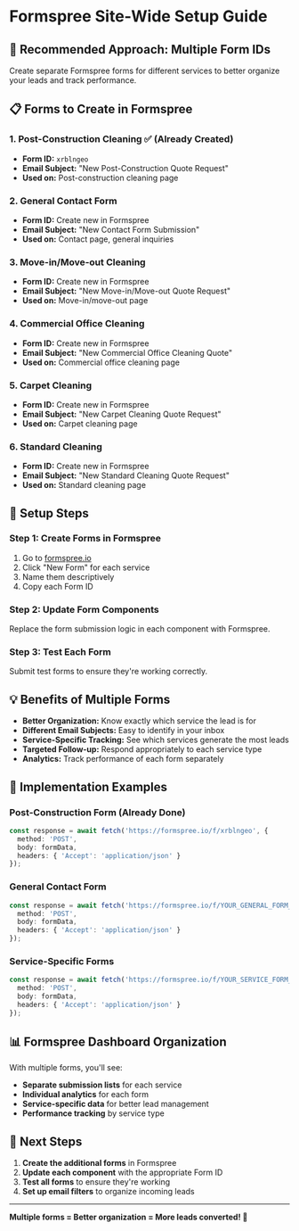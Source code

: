 # Formspree Site-Wide Setup Guide

## 🎯 **Recommended Approach: Multiple Form IDs**

Create separate Formspree forms for different services to better organize your leads and track performance.

## 📋 **Forms to Create in Formspree**

### **1. Post-Construction Cleaning** ✅ (Already Created)
- **Form ID:** `xrblngeo`
- **Email Subject:** "New Post-Construction Quote Request"
- **Used on:** Post-construction cleaning page

### **2. General Contact Form**
- **Form ID:** Create new in Formspree
- **Email Subject:** "New Contact Form Submission"
- **Used on:** Contact page, general inquiries

### **3. Move-in/Move-out Cleaning**
- **Form ID:** Create new in Formspree
- **Email Subject:** "New Move-in/Move-out Quote Request"
- **Used on:** Move-in/move-out page

### **4. Commercial Office Cleaning**
- **Form ID:** Create new in Formspree
- **Email Subject:** "New Commercial Office Cleaning Quote"
- **Used on:** Commercial office cleaning page

### **5. Carpet Cleaning**
- **Form ID:** Create new in Formspree
- **Email Subject:** "New Carpet Cleaning Quote Request"
- **Used on:** Carpet cleaning page

### **6. Standard Cleaning**
- **Form ID:** Create new in Formspree
- **Email Subject:** "New Standard Cleaning Quote Request"
- **Used on:** Standard cleaning page

## 🚀 **Setup Steps**

### **Step 1: Create Forms in Formspree**
1. Go to [formspree.io](https://formspree.io)
2. Click "New Form" for each service
3. Name them descriptively
4. Copy each Form ID

### **Step 2: Update Form Components**
Replace the form submission logic in each component with Formspree.

### **Step 3: Test Each Form**
Submit test forms to ensure they're working correctly.

## 💡 **Benefits of Multiple Forms**

- **Better Organization:** Know exactly which service the lead is for
- **Different Email Subjects:** Easy to identify in your inbox
- **Service-Specific Tracking:** See which services generate the most leads
- **Targeted Follow-up:** Respond appropriately to each service type
- **Analytics:** Track performance of each form separately

## 🔧 **Implementation Examples**

### **Post-Construction Form (Already Done)**
```typescript
const response = await fetch('https://formspree.io/f/xrblngeo', {
  method: 'POST',
  body: formData,
  headers: { 'Accept': 'application/json' }
});
```

### **General Contact Form**
```typescript
const response = await fetch('https://formspree.io/f/YOUR_GENERAL_FORM_ID', {
  method: 'POST',
  body: formData,
  headers: { 'Accept': 'application/json' }
});
```

### **Service-Specific Forms**
```typescript
const response = await fetch('https://formspree.io/f/YOUR_SERVICE_FORM_ID', {
  method: 'POST',
  body: formData,
  headers: { 'Accept': 'application/json' }
});
```

## 📊 **Formspree Dashboard Organization**

With multiple forms, you'll see:
- **Separate submission lists** for each service
- **Individual analytics** for each form
- **Service-specific data** for better lead management
- **Performance tracking** by service type

## 🎯 **Next Steps**

1. **Create the additional forms** in Formspree
2. **Update each component** with the appropriate Form ID
3. **Test all forms** to ensure they're working
4. **Set up email filters** to organize incoming leads

---

**Multiple forms = Better organization = More leads converted! 🚀**


